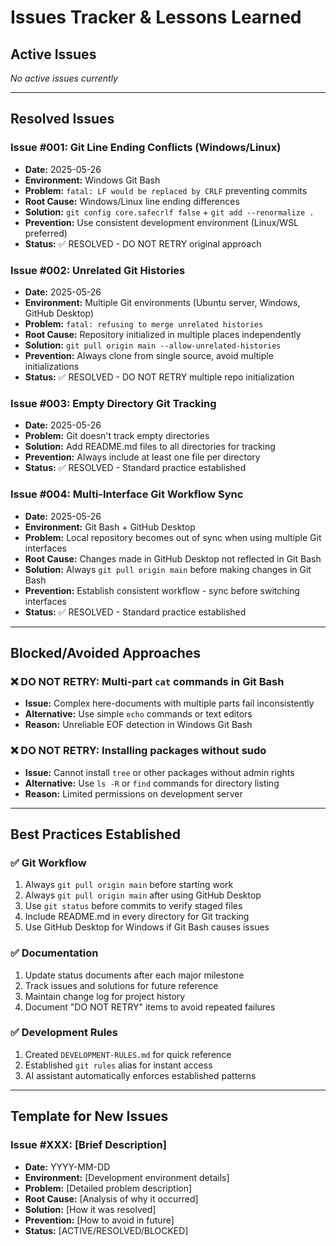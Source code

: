 # Issues Tracker & Lessons Learned

## Active Issues
*No active issues currently*

---

## Resolved Issues

### Issue #001: Git Line Ending Conflicts (Windows/Linux)
- **Date:** 2025-05-26
- **Environment:** Windows Git Bash
- **Problem:** `fatal: LF would be replaced by CRLF` preventing commits
- **Root Cause:** Windows/Linux line ending differences
- **Solution:** `git config core.safecrlf false` + `git add --renormalize .`
- **Prevention:** Use consistent development environment (Linux/WSL preferred)
- **Status:** ✅ RESOLVED - DO NOT RETRY original approach

### Issue #002: Unrelated Git Histories
- **Date:** 2025-05-26
- **Environment:** Multiple Git environments (Ubuntu server, Windows, GitHub Desktop)
- **Problem:** `fatal: refusing to merge unrelated histories`
- **Root Cause:** Repository initialized in multiple places independently
- **Solution:** `git pull origin main --allow-unrelated-histories`
- **Prevention:** Always clone from single source, avoid multiple initializations
- **Status:** ✅ RESOLVED - DO NOT RETRY multiple repo initialization

### Issue #003: Empty Directory Git Tracking
- **Date:** 2025-05-26
- **Problem:** Git doesn't track empty directories
- **Solution:** Add README.md files to all directories for tracking
- **Prevention:** Always include at least one file per directory
- **Status:** ✅ RESOLVED - Standard practice established

### Issue #004: Multi-Interface Git Workflow Sync
- **Date:** 2025-05-26
- **Environment:** Git Bash + GitHub Desktop
- **Problem:** Local repository becomes out of sync when using multiple Git interfaces
- **Root Cause:** Changes made in GitHub Desktop not reflected in Git Bash
- **Solution:** Always `git pull origin main` before making changes in Git Bash
- **Prevention:** Establish consistent workflow - sync before switching interfaces
- **Status:** ✅ RESOLVED - Standard practice established

---

## Blocked/Avoided Approaches

### ❌ DO NOT RETRY: Multi-part `cat` commands in Git Bash
- **Issue:** Complex here-documents with multiple parts fail inconsistently
- **Alternative:** Use simple `echo` commands or text editors
- **Reason:** Unreliable EOF detection in Windows Git Bash

### ❌ DO NOT RETRY: Installing packages without sudo
- **Issue:** Cannot install `tree` or other packages without admin rights
- **Alternative:** Use `ls -R` or `find` commands for directory listing
- **Reason:** Limited permissions on development server

---

## Best Practices Established

### ✅ Git Workflow
1. Always `git pull origin main` before starting work
2. Always `git pull origin main` after using GitHub Desktop
3. Use `git status` before commits to verify staged files
4. Include README.md in every directory for Git tracking
5. Use GitHub Desktop for Windows if Git Bash causes issues

### ✅ Documentation
1. Update status documents after each major milestone
2. Track issues and solutions for future reference
3. Maintain change log for project history
4. Document "DO NOT RETRY" items to avoid repeated failures

### ✅ Development Rules
1. Created `DEVELOPMENT-RULES.md` for quick reference
2. Established `git rules` alias for instant access
3. AI assistant automatically enforces established patterns

---

## Template for New Issues

### Issue #XXX: [Brief Description]
- **Date:** YYYY-MM-DD
- **Environment:** [Development environment details]
- **Problem:** [Detailed problem description]
- **Root Cause:** [Analysis of why it occurred]
- **Solution:** [How it was resolved]
- **Prevention:** [How to avoid in future]
- **Status:** [ACTIVE/RESOLVED/BLOCKED]

